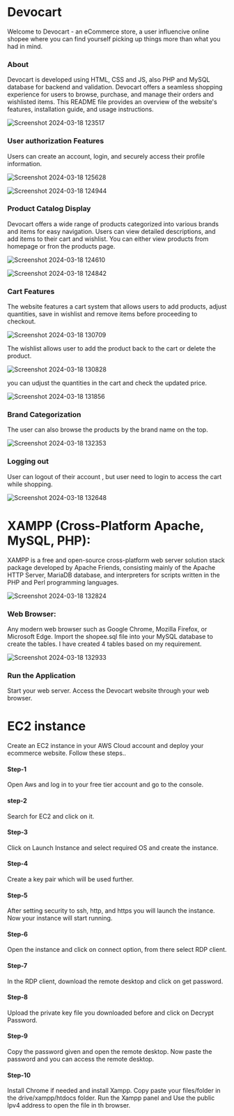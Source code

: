 # Devocart
Welcome to Devocart - an eCommerce store, a user influencive online shopee where you can find yourself picking up things more than what you had in mind.
### About
Devocart is developed using HTML, CSS and JS, also PHP and MySQL database for backend and validation. Devocart offers a seamless shopping experience for users to browse, purchase, and manage their orders and wishlisted items. This README file provides an overview of the website's features, installation guide, and usage instructions.

![Screenshot 2024-03-18 123517](https://github.com/yesaswinidevipendem/eCommerce-website/assets/99169709/29f73ddc-b3d5-44a3-b39a-4386d82147fb)

### User authorization Features
 Users can create an account, login, and securely access their profile information.
 
![Screenshot 2024-03-18 125628](https://github.com/yesaswinidevipendem/eCommerce-website/assets/99169709/1cf31d69-0b41-4dcd-8b4e-c5f722f25a24)

![Screenshot 2024-03-18 124944](https://github.com/yesaswinidevipendem/eCommerce-website/assets/99169709/fc79adef-6376-4482-abc2-d98d6cf0ab99)


### Product Catalog Display
Devocart offers a wide range of products categorized into various brands and items for easy navigation. Users can view detailed descriptions, and add items to their cart and wishlist.
You can either view products from homepage or fron the products page.

![Screenshot 2024-03-18 124610](https://github.com/yesaswinidevipendem/eCommerce-website/assets/99169709/243024e2-fca7-4657-a43c-aecd816e15b1)

![Screenshot 2024-03-18 124842](https://github.com/yesaswinidevipendem/eCommerce-website/assets/99169709/117eee29-9b1f-42d0-adf3-e634c0e98121)

### Cart Features
The website features a cart system that allows users to add products, adjust quantities, save in wishlist and remove items before proceeding to checkout.

![Screenshot 2024-03-18 130709](https://github.com/yesaswinidevipendem/eCommerce-website/assets/99169709/608a6860-eb55-420a-b10f-7a6c74b13e6e)

The wishlist allows user to add the product back to the cart or delete the product.

![Screenshot 2024-03-18 130828](https://github.com/yesaswinidevipendem/eCommerce-website/assets/99169709/f45888c1-2a96-4e9f-b9ea-6039ce38803c)

you can udjust the quantities in the cart and check the updated price.

![Screenshot 2024-03-18 131856](https://github.com/yesaswinidevipendem/eCommerce-website/assets/99169709/52d49fb9-2990-401a-a399-b5da4ad4a3e1)

### Brand Categorization
The user can also browse the products by the brand name on the top.

![Screenshot 2024-03-18 132353](https://github.com/yesaswinidevipendem/eCommerce-website/assets/99169709/5a4e3e73-59b1-4811-b6bb-f39307b9bf6f)

### Logging out
User can logout of their account , but user need to login to access the cart while shopping.

![Screenshot 2024-03-18 132648](https://github.com/yesaswinidevipendem/eCommerce-website/assets/99169709/ed099bef-3507-470f-90e5-90b0a6f4a868)

# XAMPP (Cross-Platform Apache, MySQL, PHP):
XAMPP is a free and open-source cross-platform web server solution stack package developed by Apache Friends, consisting mainly of the Apache HTTP Server, MariaDB database, and interpreters for scripts written in the PHP and Perl programming languages.

![Screenshot 2024-03-18 132824](https://github.com/yesaswinidevipendem/eCommerce-website/assets/99169709/468a21fc-13de-4f10-8815-150dba511404)

### Web Browser:
Any modern web browser such as Google Chrome, Mozilla Firefox, or Microsoft Edge.
Import the shopee.sql file into your MySQL database to create the tables. I have created 4 tables based on my requirement.

![Screenshot 2024-03-18 132933](https://github.com/yesaswinidevipendem/eCommerce-website/assets/99169709/17e71871-bfc5-4bd8-9c83-b6c5c0ba49b9)

### Run the Application
Start your web server.
Access the Devocart website through your web browser.

# EC2 instance
Create an EC2 instance in your AWS Cloud account and deploy your ecommerce website.
Follow these steps..
#### Step-1 
Open Aws and log in to your free tier account and go to the console.
#### step-2
Search for EC2 and click on it.
#### Step-3
Click on Launch Instance and select required OS and create the instance.
#### Step-4
Create a key pair which will be used further.
#### Step-5
After setting security to ssh, http, and https you will launch the instance.
Now your instance will start running.
#### Step-6
Open the instance and click on connect option, from there select RDP client.
#### Step-7
In the RDP client, download the remote desktop and click on get password.
#### Step-8
Upload the private key file you downloaded before and click on Decrypt Password.
#### Step-9
Copy the password given and open the remote desktop. Now paste the password and you can access the remote desktop.
#### Step-10
Install Chrome if needed and install Xampp. Copy paste your files/folder in the drive/xampp/htdocs folder.
Run the Xampp panel and Use the public Ipv4 address to open the file in th browser.
